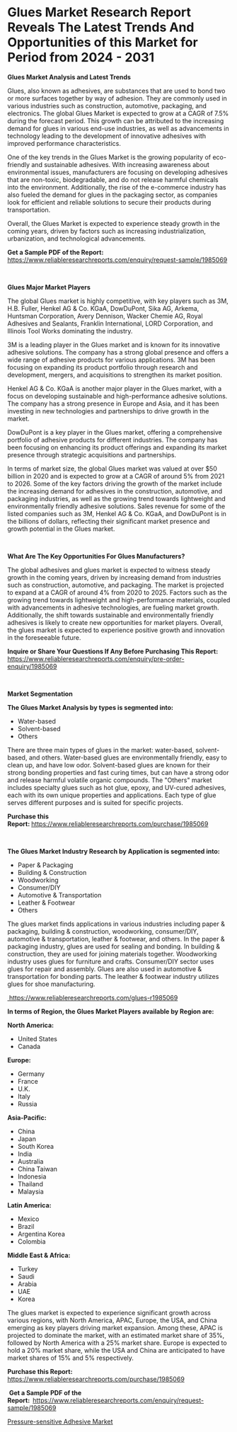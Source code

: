 <p><h1>Glues Market Research Report Reveals The Latest Trends And Opportunities of this Market for Period from 2024 - 2031</h1></p><p><strong>Glues Market Analysis and Latest Trends</strong></p>
<p><p>Glues, also known as adhesives, are substances that are used to bond two or more surfaces together by way of adhesion. They are commonly used in various industries such as construction, automotive, packaging, and electronics. The global Glues Market is expected to grow at a CAGR of 7.5% during the forecast period. This growth can be attributed to the increasing demand for glues in various end-use industries, as well as advancements in technology leading to the development of innovative adhesives with improved performance characteristics.</p><p>One of the key trends in the Glues Market is the growing popularity of eco-friendly and sustainable adhesives. With increasing awareness about environmental issues, manufacturers are focusing on developing adhesives that are non-toxic, biodegradable, and do not release harmful chemicals into the environment. Additionally, the rise of the e-commerce industry has also fueled the demand for glues in the packaging sector, as companies look for efficient and reliable solutions to secure their products during transportation.</p><p>Overall, the Glues Market is expected to experience steady growth in the coming years, driven by factors such as increasing industrialization, urbanization, and technological advancements.</p></p>
<p><strong>Get a Sample PDF of the Report:&nbsp;</strong> <a href="https://www.reliableresearchreports.com/enquiry/request-sample/1985069">https://www.reliableresearchreports.com/enquiry/request-sample/1985069</a></p>
<p>&nbsp;</p>
<p><strong>Glues Major Market Players</strong></p>
<p><p>The global Glues market is highly competitive, with key players such as 3M, H.B. Fuller, Henkel AG & Co. KGaA, DowDuPont, Sika AG, Arkema, Huntsman Corporation, Avery Dennison, Wacker Chemie AG, Royal Adhesives and Sealants, Franklin International, LORD Corporation, and Illinois Tool Works dominating the industry.</p><p>3M is a leading player in the Glues market and is known for its innovative adhesive solutions. The company has a strong global presence and offers a wide range of adhesive products for various applications. 3M has been focusing on expanding its product portfolio through research and development, mergers, and acquisitions to strengthen its market position.</p><p>Henkel AG & Co. KGaA is another major player in the Glues market, with a focus on developing sustainable and high-performance adhesive solutions. The company has a strong presence in Europe and Asia, and it has been investing in new technologies and partnerships to drive growth in the market.</p><p>DowDuPont is a key player in the Glues market, offering a comprehensive portfolio of adhesive products for different industries. The company has been focusing on enhancing its product offerings and expanding its market presence through strategic acquisitions and partnerships.</p><p>In terms of market size, the global Glues market was valued at over $50 billion in 2020 and is expected to grow at a CAGR of around 5% from 2021 to 2026. Some of the key factors driving the growth of the market include the increasing demand for adhesives in the construction, automotive, and packaging industries, as well as the growing trend towards lightweight and environmentally friendly adhesive solutions. Sales revenue for some of the listed companies such as 3M, Henkel AG & Co. KGaA, and DowDuPont is in the billions of dollars, reflecting their significant market presence and growth potential in the Glues market.</p></p>
<p>&nbsp;</p>
<p><strong>What Are The Key Opportunities For Glues Manufacturers?</strong></p>
<p><p>The global adhesives and glues market is expected to witness steady growth in the coming years, driven by increasing demand from industries such as construction, automotive, and packaging. The market is projected to expand at a CAGR of around 4% from 2020 to 2025. Factors such as the growing trend towards lightweight and high-performance materials, coupled with advancements in adhesive technologies, are fueling market growth. Additionally, the shift towards sustainable and environmentally friendly adhesives is likely to create new opportunities for market players. Overall, the glues market is expected to experience positive growth and innovation in the foreseeable future.</p></p>
<p><strong>Inquire or Share Your Questions If Any Before Purchasing This Report:</strong> <a href="https://www.reliableresearchreports.com/enquiry/pre-order-enquiry/1985069">https://www.reliableresearchreports.com/enquiry/pre-order-enquiry/1985069</a></p>
<p>&nbsp;</p>
<p><strong>Market Segmentation</strong></p>
<p><strong>The Glues Market Analysis by types is segmented into:</strong></p>
<p><ul><li>Water-based</li><li>Solvent-based</li><li>Others</li></ul></p>
<p><p>There are three main types of glues in the market: water-based, solvent-based, and others. Water-based glues are environmentally friendly, easy to clean up, and have low odor. Solvent-based glues are known for their strong bonding properties and fast curing times, but can have a strong odor and release harmful volatile organic compounds. The "Others" market includes specialty glues such as hot glue, epoxy, and UV-cured adhesives, each with its own unique properties and applications. Each type of glue serves different purposes and is suited for specific projects.</p></p>
<p><strong>Purchase this Report:&nbsp;</strong><a href="https://www.reliableresearchreports.com/purchase/1985069">https://www.reliableresearchreports.com/purchase/1985069</a></p>
<p>&nbsp;</p>
<p><strong>The Glues Market Industry Research by Application is segmented into:</strong></p>
<p><ul><li>Paper & Packaging</li><li>Building & Construction</li><li>Woodworking</li><li>Consumer/DIY</li><li>Automotive & Transportation</li><li>Leather & Footwear</li><li>Others</li></ul></p>
<p><p>The glues market finds applications in various industries including paper & packaging, building & construction, woodworking, consumer/DIY, automotive & transportation, leather & footwear, and others. In the paper & packaging industry, glues are used for sealing and bonding. In building & construction, they are used for joining materials together. Woodworking industry uses glues for furniture and crafts. Consumer/DIY sector uses glues for repair and assembly. Glues are also used in automotive & transportation for bonding parts. The leather & footwear industry utilizes glues for shoe manufacturing.</p></p>
<p><a href="https://www.reliableresearchreports.com/glues-r1985069">&nbsp;https://www.reliableresearchreports.com/glues-r1985069</a></p>
<p><strong>In terms of Region, the Glues Market Players available by Region are:</strong></p>
<p>
    <p> <strong> North America: </strong>
        <ul>
            <li>United States</li>
            <li>Canada</li>
        </ul>
        </p> 
    <p> <strong> Europe: </strong>
        <ul>
            <li>Germany</li>
            <li>France</li>
            <li>U.K.</li>
            <li>Italy</li>
            <li>Russia</li>
        </ul>
        </p> 
    <p> <strong> Asia-Pacific: </strong>
        <ul>
            <li>China</li>
            <li>Japan</li>
            <li>South Korea</li>
            <li>India</li>
            <li>Australia</li>
            <li>China Taiwan</li>
            <li>Indonesia</li>
            <li>Thailand</li>
            <li>Malaysia</li>
        </ul>
        </p> 
    <p> <strong> Latin America: </strong>
        <ul>
            <li>Mexico</li>
            <li>Brazil</li>
            <li>Argentina Korea</li>
            <li>Colombia</li>
        </ul>
        </p> 
    <p> <strong> Middle East & Africa: </strong>
        <ul>
            <li>Turkey</li>
            <li>Saudi</li>
            <li>Arabia</li>
            <li>UAE</li>
            <li>Korea</li>
        </ul>
    </p>
    </p>
<p><p>The glues market is expected to experience significant growth across various regions, with North America, APAC, Europe, the USA, and China emerging as key players driving market expansion. Among these, APAC is projected to dominate the market, with an estimated market share of 35%, followed by North America with a 25% market share. Europe is expected to hold a 20% market share, while the USA and China are anticipated to have market shares of 15% and 5% respectively.</p></p>
<p><strong>Purchase this Report: </strong><a href="https://www.reliableresearchreports.com/purchase/1985069">https://www.reliableresearchreports.com/purchase/1985069</a></p>
<p>&nbsp;<strong>Get a Sample PDF of the Report:&nbsp;&nbsp;</strong><a href="https://www.reliableresearchreports.com/enquiry/request-sample/1985069">https://www.reliableresearchreports.com/enquiry/request-sample/1985069</a></p>
<p><strong></strong></p>
<p><p><a href="https://view.publitas.com/reportprime-1/global-pressure-sensitive-adhesive-market-opportunities-and-forecast-for-period-from-2024-to-2031/">Pressure-sensitive Adhesive Market</a></p></p>